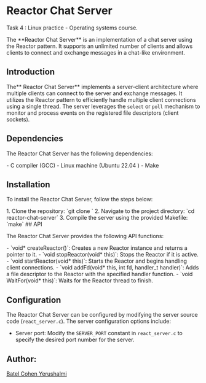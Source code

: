 
# Reactor Chat Server</div>
Task 4 : Linux practice - Operating systems course.</div>
</div>
The **Reactor Chat Server** is an implementation of a chat server using the Reactor pattern.</div> It supports an unlimited number of clients and allows clients to connect and exchange messages in a chat-like environment.</div>

## Introduction</div>

The** Reactor Chat Server** implements a server-client architecture where multiple clients can connect to the server and exchange messages.</div> It utilizes the Reactor pattern to efficiently handle multiple client connections using a single thread.</div> The server leverages the `select` or `poll` mechanism to monitor and process events on the registered file descriptors (client sockets).</div>

## Dependencies</div>

The Reactor Chat Server has the following dependencies:</div>
</div>
- C compiler (GCC)</div>
- Linux machine (Ubuntu 22.04 )</div>
- Make</div>

## Installation</div>

To install the Reactor Chat Server, follow the steps below:</div>
</div>
1. Clone the repository: `git clone <git@github.com:BatelCohen7/Reactor_Chat_Server.git>`</div>
2. Navigate to the project directory: `cd reactor-chat-server`</div>
3. Compile the server using the provided Makefile: `make`</div>

</div>
## API</div>

The Reactor Chat Server provides the following API functions:</div>
</div>
- `void* createReactor()`: Creates a new Reactor instance and returns a pointer to it.</div>
- `void stopReactor(void* this)`: Stops the Reactor if it is active.</div>
- `void startReactor(void* this)`: Starts the Reactor and begins handling client connections.</div>
- `void addFd(void* this, int fd, handler_t handler)`: Adds a file descriptor to the Reactor with the specified handler function.</div>
- `void WaitFor(void* this)`: Waits for the Reactor thread to finish.</div>

## Configuration</div>

The Reactor Chat Server can be configured by modifying the server source code (`react_server.c`). </div> The server configuration options include:</div>

- Server port: Modify the `SERVER_PORT` constant in `react_server.c` to specify the desired port number for the server.</div>

## Author: </div>
[Batel Cohen Yerushalmi](https://github.com/BatelCohen7 "Batel Cohen Yerushalmi") 

